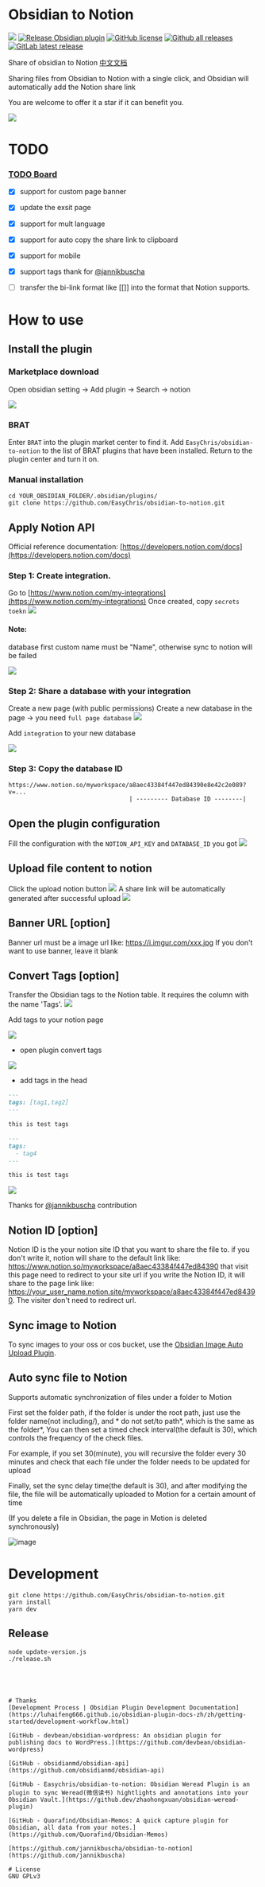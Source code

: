 # Obsidian to Notion
[![](https://github.com/Easychris/obsidian-to-notion/actions/workflows/CI.yml/badge.svg)](https://github.com/Easychris/obsidian-to-notion/actions/workflows/CI.yml)
[![Release Obsidian plugin](https://github.com/Easychris/obsidian-to-notion/actions/workflows/release.yml/badge.svg)](https://github.com/Easychris/obsidian-to-notion/actions/workflows/release.yml)
[![GitHub license](https://img.shields.io/github/license/EasyChris/obsidian-to-notion)](https://raw.githubusercontent.com/EasyChris/obsidian-to-notion/master/LICENSE)
[![Github all releases](https://img.shields.io/github/downloads/Easychris/obsidian-to-notion/total.svg)](https://GitHub.com/Easychris/obsidian-to-notion/releases/)
[![GitLab latest release](https://badgen.net/github/release/Easychris/obsidian-to-notion/)](https://github.com/Easychris/obsidian-to-notion/releases)


Share of obsidian to Notion [中文文档](README-zh.md)

Sharing files from Obsidian to Notion with a single click, and Obsidian will automatically add the Notion share link

You are welcome to offer it a star if it can benefit you.

![](./doc/1.gif)

# TODO
### [TODO Board](https://github.com/users/EasyChris/projects/3/views/1)
- [x] support for custom page banner
- [x] update the exsit page
- [x] support for mult language
- [x] support for auto copy the share link to clipboard
- [x] support for mobile
- [x] support tags thank for [@jannikbuscha](https://github.com/jannikbuscha)
- [ ] transfer the bi-link format like [[]] into the format that Notion supports.


# How to use
## Install the plugin

### Marketplace download
Open obsidian setting -> Add plugin -> Search -> notion

![](https://afox-1256168983.cos.ap-shanghai.myqcloud.com/20220628214145.png)

### BRAT
Enter `BRAT` into the plugin market center to find it.
Add `EasyChris/obsidian-to-notion` to the list of BRAT plugins that have been installed.
Return to the plugin center and turn it on.
### Manual installation
```
cd YOUR_OBSIDIAN_FOLDER/.obsidian/plugins/
git clone https://github.com/EasyChris/obsidian-to-notion.git
```


## Apply Notion API
Official reference documentation: [https://developers.notion.com/docs](https://developers.notion.com/docs)
### Step 1: Create integration.
Go to [https://www.notion.com/my-integrations](https://www.notion.com/my-integrations)
Once created, copy `secrets toekn`
![](https://files.readme.io/2ec137d-093ad49-create-integration.gif)

#### Note:
database first custom name must be "Name", otherwise sync to notion will be failed

![](https://afox-1256168983.cos.ap-shanghai.myqcloud.com/20220618102029.png)



### Step 2: Share a database with your integration
Create a new page (with public permissions)
Create a new database in the page -> you need `full page database`
![](./doc/3.gif)

Add `integration` to your new database

![](./doc/6.gif)

### Step 3: Copy the database ID

```
https://www.notion.so/myworkspace/a8aec43384f447ed84390e8e42c2e089?v=...
                                  | --------- Database ID --------|

```



## Open the plugin configuration
Fill the configuration with the `NOTION_API_KEY` and `DATABASE_ID` you got
![](./doc/2.png)

## Upload file content to notion
Click the upload notion button
![](./doc/4.png)
A share link will be automatically generated after successful upload
![](./doc/5.png)


## Banner URL [option]
Banner url must be a image url like: https://i.imgur.com/xxx.jpg
If you don't want to use banner, leave it blank


## Convert Tags [option]
Transfer the Obsidian tags to the Notion table.
It requires the column with the name 'Tags'.
![](./doc/7.png)

Add tags to your notion page

![](./doc/10.png)

* open plugin convert tags

![](./doc/8.png)

* add tags in the head 

```markdown
---
tags: [tag1,tag2]
---

this is test tags

```


```markdown
---
tags:
  - tag4
---

this is test tags

```

![](./doc/9.png)

Thanks for [@jannikbuscha](https://github.com/jannikbuscha) contribution 


## Notion ID [option]
Notion ID is the your notion site ID that you want to share the file to.
if you don't write it, notion will share to the default link like: 
https://www.notion.so/myworkspace/a8aec43384f447ed84390 
that visit this page need to redirect to your site url 
if you write the Notion ID, it will share to the page link like: 
https://your_user_name.notion.site/myworkspace/a8aec43384f447ed84390. 
The visiter don't need to redirect url.



## Sync image to Notion

To sync images to your oss or cos bucket, use the [Obsidian Image Auto Upload Plugin](https://github.com/renmu123/obsidian-image-auto-upload-plugin).

## Auto sync file to Notion
Supports automatic synchronization of files under a folder to Motion

First set the folder path, if the folder is under the root path, just use the folder name(not including/), and * do not set/to path*, which is the same as the folder*,
You can then set a timed check interval(the default is 30), which controls the frequency of the check files.

For example, if you set 30(minute), you will recursive the folder every 30 minutes and check that each file under the folder needs to be updated for upload

Finally, set the sync delay time(the default is 30), and after modifying the file, the file will be automatically uploaded to Motion for a certain amount of time

(If you delete a file in Obsidian, the page in Motion is deleted synchronously)


![image](https://github.com/TreyDong/obsidian-to-notion/assets/16433713/758b1377-14b6-495a-9bdd-45ff4039157a)

# Development

```
git clone https://github.com/EasyChris/obsidian-to-notion.git
yarn install
yarn dev
```

## Release

```
node update-version.js
./release.sh
```
```




# Thanks
[Development Process | Obsidian Plugin Development Documentation](https://luhaifeng666.github.io/obsidian-plugin-docs-zh/zh/getting-started/development-workflow.html)

[GitHub - devbean/obsidian-wordpress: An obsidian plugin for publishing docs to WordPress.](https://github.com/devbean/obsidian-wordpress)

[GitHub - obsidianmd/obsidian-api](https://github.com/obsidianmd/obsidian-api)

[GitHub - Easychris/obsidian-to-notion: Obsidian Weread Plugin is an plugin to sync Weread(微信读书) hightlights and annotations into your Obsidian Vault.](https://github.dev/zhaohongxuan/obsidian-weread-plugin)

[GitHub - Quorafind/Obsidian-Memos: A quick capture plugin for Obsidian, all data from your notes.](https://github.com/Quorafind/Obsidian-Memos)

[https://github.com/jannikbuscha/obsidian-to-notion](https://github.com/jannikbuscha)

# License
GNU GPLv3
